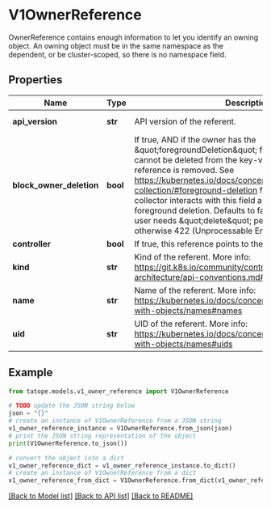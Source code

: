 # V1OwnerReference

OwnerReference contains enough information to let you identify an owning object. An owning object must be in the same namespace as the dependent, or be cluster-scoped, so there is no namespace field.

## Properties

Name | Type | Description | Notes
------------ | ------------- | ------------- | -------------
**api_version** | **str** | API version of the referent. | [default to '']
**block_owner_deletion** | **bool** | If true, AND if the owner has the \&quot;foregroundDeletion\&quot; finalizer, then the owner cannot be deleted from the key-value store until this reference is removed. See https://kubernetes.io/docs/concepts/architecture/garbage-collection/#foreground-deletion for how the garbage collector interacts with this field and enforces the foreground deletion. Defaults to false. To set this field, a user needs \&quot;delete\&quot; permission of the owner, otherwise 422 (Unprocessable Entity) will be returned. | [optional] 
**controller** | **bool** | If true, this reference points to the managing controller. | [optional] 
**kind** | **str** | Kind of the referent. More info: https://git.k8s.io/community/contributors/devel/sig-architecture/api-conventions.md#types-kinds | [default to '']
**name** | **str** | Name of the referent. More info: https://kubernetes.io/docs/concepts/overview/working-with-objects/names#names | [default to '']
**uid** | **str** | UID of the referent. More info: https://kubernetes.io/docs/concepts/overview/working-with-objects/names#uids | [default to '']

## Example

```python
from tatope.models.v1_owner_reference import V1OwnerReference

# TODO update the JSON string below
json = "{}"
# create an instance of V1OwnerReference from a JSON string
v1_owner_reference_instance = V1OwnerReference.from_json(json)
# print the JSON string representation of the object
print(V1OwnerReference.to_json())

# convert the object into a dict
v1_owner_reference_dict = v1_owner_reference_instance.to_dict()
# create an instance of V1OwnerReference from a dict
v1_owner_reference_from_dict = V1OwnerReference.from_dict(v1_owner_reference_dict)
```
[[Back to Model list]](../README.md#documentation-for-models) [[Back to API list]](../README.md#documentation-for-api-endpoints) [[Back to README]](../README.md)


